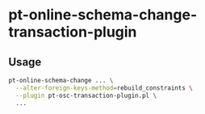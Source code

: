 # pt-online-schema-change-transaction-plugin

## Usage

```sh
pt-online-schema-change ... \
  --alter-foreign-keys-method=rebuild_constraints \
  --plugin pt-osc-transaction-plugin.pl \
  ...
```
